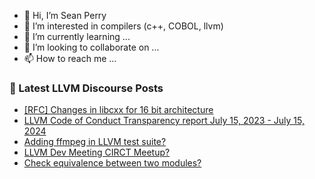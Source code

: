 - 👋 Hi, I’m Sean Perry
- 👀 I’m interested in compilers (c++, COBOL, llvm)
- 🌱 I’m currently learning ...
- 💞️ I’m looking to collaborate on ...
- 📫 How to reach me ...

<!---
s66perry/s66perry is a ✨ special ✨ repository because its `README.md` (this file) appears on your GitHub profile.
You can click the Preview link to take a look at your changes.
--->
### 📕 Latest LLVM Discourse Posts

<!-- DISCOURSE-LLVM:START -->
- [[RFC] Changes in libcxx for 16 bit architecture](https://discourse.llvm.org/t/rfc-changes-in-libcxx-for-16-bit-architecture/82619#post_4)
- [LLVM Code of Conduct Transparency report July 15, 2023 - July 15, 2024](https://discourse.llvm.org/t/llvm-code-of-conduct-transparency-report-july-15-2023-july-15-2024/82687#post_1)
- [Adding ffmpeg in LLVM test suite?](https://discourse.llvm.org/t/adding-ffmpeg-in-llvm-test-suite/82575#post_20)
- [LLVM Dev Meeting CIRCT Meetup?](https://discourse.llvm.org/t/llvm-dev-meeting-circt-meetup/82584#post_11)
- [Check equivalence between two modules?](https://discourse.llvm.org/t/check-equivalence-between-two-modules/82682#post_2)
<!-- DISCOURSE-LLVM:END -->
